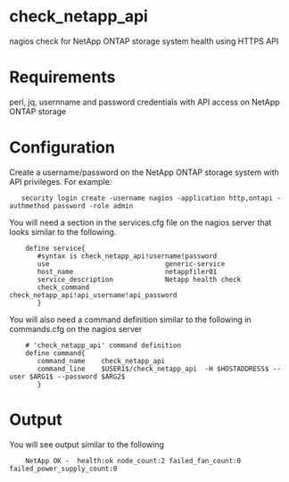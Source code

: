 # check_netapp_api
nagios check for NetApp ONTAP storage system health using HTTPS API

# Requirements
perl, jq, usernname and password credentials with API access on NetApp ONTAP storage

# Configuration

Create a username/password on the NetApp ONTAP storage system with API privileges.  For example:
```
   security login create -username nagios -application http,ontapi -authmethod password -role admin
```


You will need a section in the services.cfg file on the nagios server that looks similar to the following.
```
    define service{
       #syntax is check_netapp_api!username!password
       use                             generic-service
       host_name                       netappfiler01
       service_description             Netapp health check
       check_command                   check_netapp_api!api_username!api_password
       }
```
You will also need a command definition similar to the following in commands.cfg on the nagios server
```
    # 'check_netapp_api' command definition
    define command{
       command_name    check_netapp_api
       command_line    $USER1$/check_netapp_api  -H $HOSTADDRESS$ --user $ARG1$ --password $ARG2$
       }
```

# Output
You will see output similar to the following
```
    NetApp OK -  health:ok node_count:2 failed_fan_count:0 failed_power_supply_count:0
```
